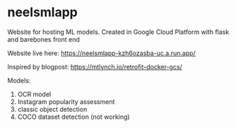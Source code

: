 # neelsmlapp
Website for hosting ML models. Created in Google Cloud Platform with flask and barebones front end

Website live here: https://neelsmlapp-kzh6ozasba-uc.a.run.app/

Inspired by blogpost: https://mtlynch.io/retrofit-docker-gcs/

Models:
1. OCR model
2. Instagram popularity assessment
3. classic object detection
4. COCO dataset detection (not working)
